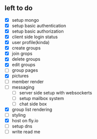 ## left to do
* [x] setup mongo
* [x] setup basic authentication
* [x] setup basic authorization
* [x] client side login status
* [x] user profile(kinda)
* [x] create groups
* [x] join grops
* [x] delete groups
* [x] edit groups
* [ ] group pages
* [x] pictures
* [ ] member render
* [ ] messaging
  * [ ] server side setup with websockerts
  * [ ] setup mailbox system
  * [ ] chat side box
* [x] group list rendering
* [ ] styling
* [x] host on fly.io
* [ ] setup dns
* [ ] write read me
